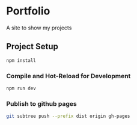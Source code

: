 # Portfolio

A site to show my projects

## Project Setup

```sh
npm install
```

### Compile and Hot-Reload for Development

```sh
npm run dev
```

### Publish to github pages

```sh
git subtree push --prefix dist origin gh-pages
```
